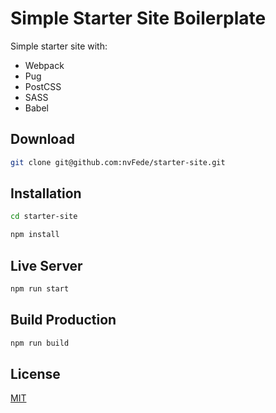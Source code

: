 # Simple Starter Site Boilerplate

Simple starter site with:

- Webpack
- Pug
- PostCSS
- SASS
- Babel

## Download

```bash
git clone git@github.com:nvFede/starter-site.git
```

## Installation

```bash
cd starter-site
```

```bash
npm install
```

## Live Server

```bash
npm run start
```

## Build Production

```bash
npm run build
```

## License

[MIT](https://choosealicense.com/licenses/mit/)

